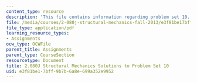 ```yaml
---
content_type: resource
description: 'This file contains information regarding problem set 10. '
file: /media/courses/2-080j-structural-mechanics-fall-2013/e3f81be17bff9b7b6a8e699a352e9952_MIT2_080JF13_ProbSet_10.pdf
file_type: application/pdf
learning_resource_types:
- Assignments
ocw_type: OCWFile
parent_title: Assignments
parent_type: CourseSection
resourcetype: Document
title: 2.080J Structural Mechanics Solutions to Problem Set 10
uid: e3f81be1-7bff-9b7b-6a8e-699a352e9952
---
```

